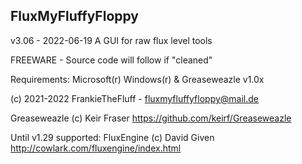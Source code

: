 FluxMyFluffyFloppy
----------------------------------------
v3.06 - 2022-06-19 
A GUI for raw flux level tools

FREEWARE - Source code will follow if "cleaned"

Requirements: Microsoft(r) Windows(r) & Greaseweazle v1.0x

(c) 2021-2022 FrankieTheFluff - fluxmyfluffyfloppy@mail.de

Greaseweazle (c) Keir Fraser
https://github.com/keirf/Greaseweazle

Until v1.29 supported:
FluxEngine (c) David Given
http://cowlark.com/fluxengine/index.html
